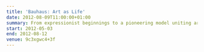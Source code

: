 ```yaml
---
title: 'Bauhaus: Art as Life'
date: 2012-08-09T11:00:00+01:00
summary: From expressionist beginnings to a pioneering model uniting art and technology, this London exhibition presents the Bauhaus’ utopian vision to change society in the aftermath of the First World War.
start: 2012-05-03
end: 2012-08-12
venue: 9c3xgwc4+3f
---
```

